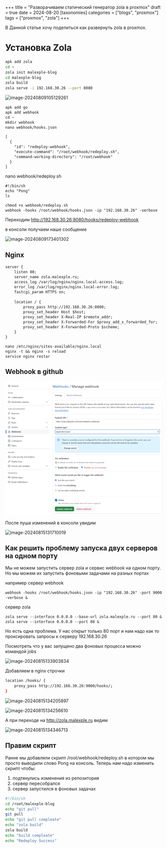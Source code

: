 +++
title = "Разворачиваем статический генератор zola в proxmox"
draft = true
date = 2024-08-20
[taxonomies]
categories = ["blogs", "proxmox"]
tags = ["proxmox", "zola"]
+++

В Данной статье хочу поделиться как развернуть zola в proxmox.

# Установка Zola



```bash
apk add zola
cd ~
zola init malexple-blog
cd malexple-blog
zola build
zola serve -i 192.168.30.26 --port 8080
```

![image-20240809105129261](zola.assets/image-20240809105129261.png)



```
apk add go
apk add webhook
cd ~
mkdir webhook
nano webhook/hooks.json
```



```
[
  {
    "id": "redeploy-webhook",
    "execute-command": "/root/webhook/redeploy.sh",
    "command-working-directory": "/root/webhook"
  }
]
```

nano webhook/redeploy.sh

```
#!/bin/sh
echo "Pong"
ls
```

```
chmod +x webhook/redeploy.sh
webhook -hooks /root/webhook/hooks.json -ip "192.168.30.26" -verbose
```

Переходим http://192.168.30.26:8080/hooks/redeploy-webhook

в консоли получаем наше сообщение

![image-20240809173401302](/image-20240809173401302.png)



## Nginx

```
server {
    listen 80;
    server_name zola.malexple.ru;
    access_log /var/log/nginx/nginx.local-access.log;
    error_log /var/log/nginx/nginx.local-error.log;
    fastcgi_param HTTPS on;
    
    location / {
        proxy_pass http://192.168.30.26:8080;
        proxy_set_header Host $host;
        proxy_set_header X-Real-IP $remote_addr;
        proxy_set_header X-Forwarded-For $proxy_add_x_forwarded_for;
        proxy_set_header X-Forwarded-Proto $scheme;
    }
}
```

```
nano /etc/nginx/sites-available/nginx.local
nginx -t && nginx -s reload
service nginx restar
```



## Webhook в github

![image-20240815131559184](image-20240815131559184.png)

После пуша изменений в консоли увидим 

![image-20240815131710019](/image-20240815131710019.png)



## Как решить проблему запуска двух серверов на одном порту

Мы не можем запустить сервер zola и сервис webhook на одном порту. Но мы можем их запустить фоновыми задачами на разных портах

например сервер webhook

```
webhook -hooks /root/webhook/hooks.json -ip "192.168.30.26" -port 9000 -verbose & 
```

сервер zola 

```
zola serve --interface 0.0.0.0 --base-url zola.malexple.ru --port 80 &
zola serve --interface 0.0.0.0 --port 80 &
```

Но есть одна проблема. У нас открыт только 80 порт и нам надо как то проксировать запросы к серверу 192.168.30.26

Посмотреть что у вас запущено два фоновых процесса можно командой jobs

![image-20240815133903834](/image-20240815133903834.png)

Добавляем в nginx строчки

```sh
location /hooks/ {
    proxy_pass http://192.168.30.26:9000/hooks/;
}
```

![image-20240815134205897](/image-20240815134205897.png)

![image-20240815134256610](/image-20240815134256610.png)

А при переходе на http://zola.malexple.ru видим

![image-20240815134346713](/image-20240815134346713.png)

## Правим скрипт

Ранне мы добавляли скрипт /root/webhook/redeploy.sh в котором мы просто выводили слово Pong на консоль. Теперь нам надо изменить скрипт чтобы:

1. подтянулись изменения из репозитория 
2. сервер пересобрался
3. сервер запустился в фоновых задачах

```bash
#!/bin/sh
cd /root/malexple-blog
echo "git pull"
git pull
echo "git pull compleate"
echo "zola build"
zola build
echo "build compleate"
echo "Redeploy Success"
```
